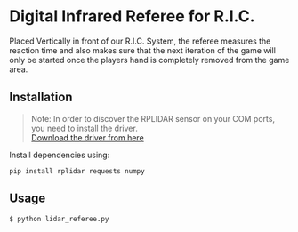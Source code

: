 # Digital Infrared Referee for R.I.C.

Placed Vertically in front of our R.I.C. System, the referee measures the reaction time and also makes sure that the next iteration of the game will only be started once the players hand is completely removed from the game area.

## Installation

> Note: In order to discover the RPLIDAR sensor on your COM ports, you need to install the driver.   
[Download the driver from here](https://www.silabs.com/products/development-tools/software/usb-to-uart-bridge-vcp-drivers)

Install dependencies using:

```
pip install rplidar requests numpy
```

## Usage

`$ python lidar_referee.py`
